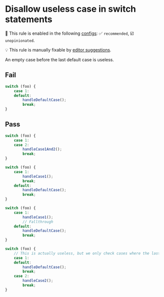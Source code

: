 # Disallow useless case in switch statements

💼 This rule is enabled in the following [configs](https://github.com/sindresorhus/eslint-plugin-unicorn#recommended-config): ✅ `recommended`, ☑️ `unopinionated`.

💡 This rule is manually fixable by [editor suggestions](https://eslint.org/docs/latest/use/core-concepts#rule-suggestions).

<!-- end auto-generated rule header -->
<!-- Do not manually modify this header. Run: `npm run fix:eslint-docs` -->

An empty case before the last default case is useless.

## Fail

```js
switch (foo) {
	case 1:
	default:
		handleDefaultCase();
		break;
}
```

## Pass

```js
switch (foo) {
	case 1:
	case 2:
		handleCase1And2();
		break;
}
```

```js
switch (foo) {
	case 1:
		handleCase1();
		break;
	default:
		handleDefaultCase();
		break;
}
```

```js
switch (foo) {
	case 1:
		handleCase1();
		// Fallthrough
	default:
		handleDefaultCase();
		break;
}
```

```js
switch (foo) {
	// This is actually useless, but we only check cases where the last case is the `default` case
	case 1:
	default:
		handleDefaultCase();
		break;
	case 2:
		handleCase2();
		break;
}
```
